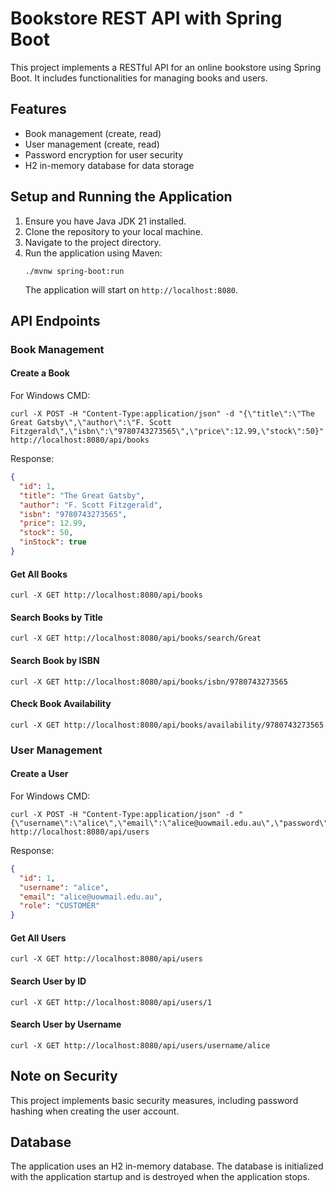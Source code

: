 # Bookstore REST API with Spring Boot

This project implements a RESTful API for an online bookstore using Spring Boot. It includes functionalities for managing books and users.

## Features

- Book management (create, read)
- User management (create, read)
- Password encryption for user security
- H2 in-memory database for data storage

## Setup and Running the Application

1. Ensure you have Java JDK 21 installed.
2. Clone the repository to your local machine.
3. Navigate to the project directory.
4. Run the application using Maven:
   ```
   ./mvnw spring-boot:run
   ```
   The application will start on `http://localhost:8080`.

## API Endpoints

### Book Management

#### Create a Book

For Windows CMD:

```shell
curl -X POST -H "Content-Type:application/json" -d "{\"title\":\"The Great Gatsby\",\"author\":\"F. Scott Fitzgerald\",\"isbn\":\"9780743273565\",\"price\":12.99,\"stock\":50}" http://localhost:8080/api/books
```

Response:

```json
{
  "id": 1,
  "title": "The Great Gatsby",
  "author": "F. Scott Fitzgerald",
  "isbn": "9780743273565",
  "price": 12.99,
  "stock": 50,
  "inStock": true
}
```

#### Get All Books

```shell
curl -X GET http://localhost:8080/api/books
```

#### Search Books by Title

```shell
curl -X GET http://localhost:8080/api/books/search/Great
```

#### Search Book by ISBN

```shell
curl -X GET http://localhost:8080/api/books/isbn/9780743273565
```

#### Check Book Availability

```shell
curl -X GET http://localhost:8080/api/books/availability/9780743273565
```

### User Management

#### Create a User

For Windows CMD:

```shell
curl -X POST -H "Content-Type:application/json" -d "{\"username\":\"alice\",\"email\":\"alice@uowmail.edu.au\",\"password\":\"alice123\",\"role\":\"CUSTOMER\"}" http://localhost:8080/api/users
```

Response:

```json
{
  "id": 1,
  "username": "alice",
  "email": "alice@uowmail.edu.au",
  "role": "CUSTOMER"
}
```

#### Get All Users

```shell
curl -X GET http://localhost:8080/api/users
```

#### Search User by ID

```shell
curl -X GET http://localhost:8080/api/users/1
```

#### Search User by Username

```shell
curl -X GET http://localhost:8080/api/users/username/alice
```

## Note on Security

This project implements basic security measures, including password hashing when creating the user account.

## Database

The application uses an H2 in-memory database. The database is initialized with the application startup and is destroyed when the application stops.
